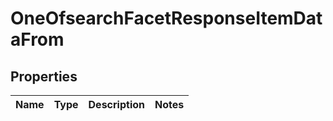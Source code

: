 # OneOfsearchFacetResponseItemDataFrom

## Properties
Name | Type | Description | Notes
------------ | ------------- | ------------- | -------------
